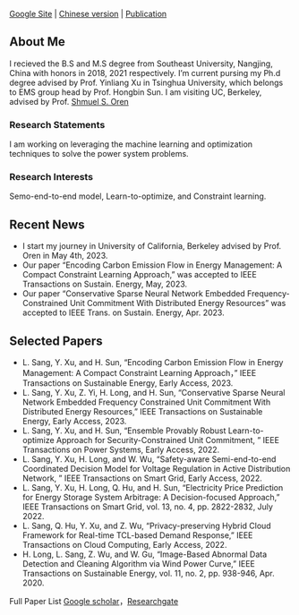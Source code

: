 [Google Site](https://sites.google.com/view/sanglinwei) | 
[Chinese version](./ch_index.html) |
[Publication](./gh-pages/publication.html)

## About Me
I recieved the B.S and M.S degree from Southeast University, Nangjing, China with honors in 2018, 2021 respectively. I’m current pursing my Ph.d degree advised by Prof. Yinliang Xu in Tsinghua University, which belongs to EMS group head by Prof. Hongbin Sun. I am visiting UC, Berkeley, advised by Prof. [Shmuel S. Oren](https://oren.ieor.berkeley.edu/)

### Research Statements
I am working on leveraging the machine learning and optimization techniques to solve the power system problems.
### Research Interests
Semo-end-to-end model, Learn-to-optimize, and Constraint learning.

## Recent News
- I start my journey in University of California, Berkeley advised by Prof. Oren in May 4th, 2023.
- Our paper “Encoding Carbon Emission Flow in Energy Management: A Compact Constraint Learning Approach,” was accepted to  IEEE Transactions on Sustain. Energy, May, 2023.
- Our paper “Conservative Sparse Neural Network Embedded Frequency-Constrained Unit Commitment With Distributed Energy Resources” was accepted to IEEE Trans. on Sustain. Energy, Apr. 2023.


## Selected Papers
-  L. Sang, Y. Xu, and H. Sun, “Encoding Carbon Emission Flow in Energy Management: A Compact Constraint Learning Approach，” IEEE Transactions on Sustainable Energy, Early Access, 2023.
-  L. Sang, Y. Xu, Z. Yi, H. Long, and H. Sun, “Conservative Sparse Neural Network Embedded Frequency Constrained Unit Commitment With Distributed Energy Resources,”  IEEE Transactions on Sustainable Energy, Early Access, 2023.
-  L. Sang, Y. Xu, and H. Sun, “Ensemble Provably Robust Learn-to-optimize Approach for Security-Constrained Unit Commitment, ” IEEE Transactions on Power Systems, Early Access, 2022.
-  L. Sang, Y. Xu, H. Long, and W. Wu, “Safety-aware Semi-end-to-end Coordinated Decision Model for Voltage Regulation in Active Distribution Network, ” IEEE Transactions on Smart Grid, Early Access, 2022.
-  L. Sang, Y. Xu, H. Long, Q. Hu, and H. Sun, “Electricity Price Prediction for Energy Storage System Arbitrage: A Decision-focused Approach,” IEEE Transactions on Smart Grid, vol. 13, no. 4, pp. 2822-2832, July 2022.
-  L. Sang, Q. Hu, Y. Xu, and Z. Wu, “Privacy-preserving Hybrid Cloud Framework for Real-time TCL-based Demand Response,” IEEE Transactions on Cloud Computing, Early Access, 2022.
-  H. Long, L. Sang, Z. Wu, and W. Gu, “Image-Based Abnormal Data Detection and Cleaning Algorithm via Wind Power Curve,” IEEE Transactions on Sustainable Energy, vol. 11, no. 2, pp. 938-946, Apr. 2020.

Full Paper List [Google scholar](https://scholar.google.com/citations?user=y53XzOAAAAAJ&hl=en)，[Researchgate](https://www.researchgate.net/profile/Linwei-Sang)


